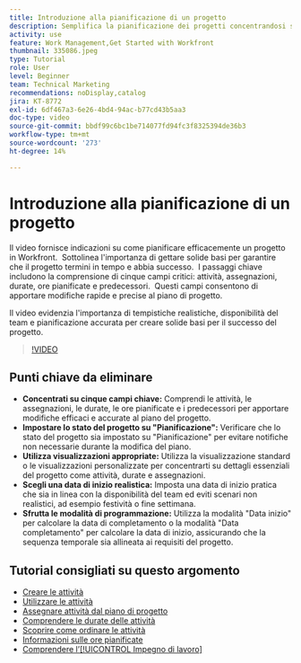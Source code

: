 ```yaml
---
title: Introduzione alla pianificazione di un progetto
description: Semplifica la pianificazione dei progetti concentrandosi sui campi chiave, impostando lo stato su "Pianificazione", utilizzando viste appropriate, selezionando date di inizio realistiche e sfruttando le modalità di pianificazione per calendari precisi.
activity: use
feature: Work Management,Get Started with Workfront
thumbnail: 335086.jpeg
type: Tutorial
role: User
level: Beginner
team: Technical Marketing
recommendations: noDisplay,catalog
jira: KT-8772
exl-id: 6df467a3-6e26-4bd4-94ac-b77cd43b5aa3
doc-type: video
source-git-commit: bbdf99c6bc1be714077fd94fc3f8325394de36b3
workflow-type: tm+mt
source-wordcount: '273'
ht-degree: 14%

---
```


# Introduzione alla pianificazione di un progetto

Il video fornisce indicazioni su come pianificare efficacemente un progetto in Workfront. &#x200B; Sottolinea l&#39;importanza di gettare solide basi per garantire che il progetto termini in tempo e abbia successo. &#x200B; I passaggi chiave includono la comprensione di cinque campi critici: attività, assegnazioni, durate, ore pianificate e predecessori. &#x200B; Questi campi consentono di apportare modifiche rapide e precise al piano di progetto. &#x200B;

Il video evidenzia l&#39;importanza di tempistiche realistiche, disponibilità del team e pianificazione accurata per creare solide basi per il successo del progetto. &#x200B;

>[!VIDEO](https://video.tv.adobe.com/v/335086/?quality=12&learn=on&enablevpops=1)

## Punti chiave da eliminare

* **Concentrati su cinque campi chiave:** Comprendi le attività, le assegnazioni, le durate, le ore pianificate e i predecessori per apportare modifiche efficaci e accurate al piano del progetto. &#x200B;
* **Impostare lo stato del progetto su &quot;Pianificazione&quot;:** Verificare che lo stato del progetto sia impostato su &quot;Pianificazione&quot; per evitare notifiche non necessarie durante la modifica del piano. &#x200B;
* **Utilizza visualizzazioni appropriate:** Utilizza la visualizzazione standard o le visualizzazioni personalizzate per concentrarti su dettagli essenziali del progetto come attività, durate e assegnazioni. &#x200B;
* **Scegli una data di inizio realistica:** Imposta una data di inizio pratica che sia in linea con la disponibilità del team ed eviti scenari non realistici, ad esempio festività o fine settimana. &#x200B;
* **Sfrutta le modalità di programmazione:** Utilizza la modalità &quot;Data inizio&quot; per calcolare la data di completamento o la modalità &quot;Data completamento&quot; per calcolare la data di inizio, assicurando che la sequenza temporale sia allineata ai requisiti del progetto. &#x200B;



## Tutorial consigliati su questo argomento

* [Creare le attività](/help/manage-work/tasks/how-to-create-tasks.md)
* [Utilizzare le attività](/help/manage-work/tasks/work-with-tasks.md)
* [Assegnare attività dal piano di progetto](/help/manage-work/tasks/assign-tasks-from-the-project-plan.md)
* [Comprendere le durate delle attività](/help/manage-work/tasks/understand-task-durations.md)
* [Scoprire come ordinare le attività](/help/manage-work/tasks/learn-to-sequence-tasks.md)
* [Informazioni sulle ore pianificate](/help/manage-work/tasks/understand-planned-hours.md)
* [Comprendere l’[!UICONTROL Impegno di lavoro]](/help/manage-work/tasks/understand-work-effort.md)

